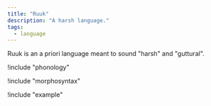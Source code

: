```yaml
---
title: "Ruuk"
description: "A harsh language."
tags:
  - language
---
```


Ruuk is an a priori language meant to sound "harsh" and "guttural".

!include "phonology"

!include "morphosyntax"

!include "example"

